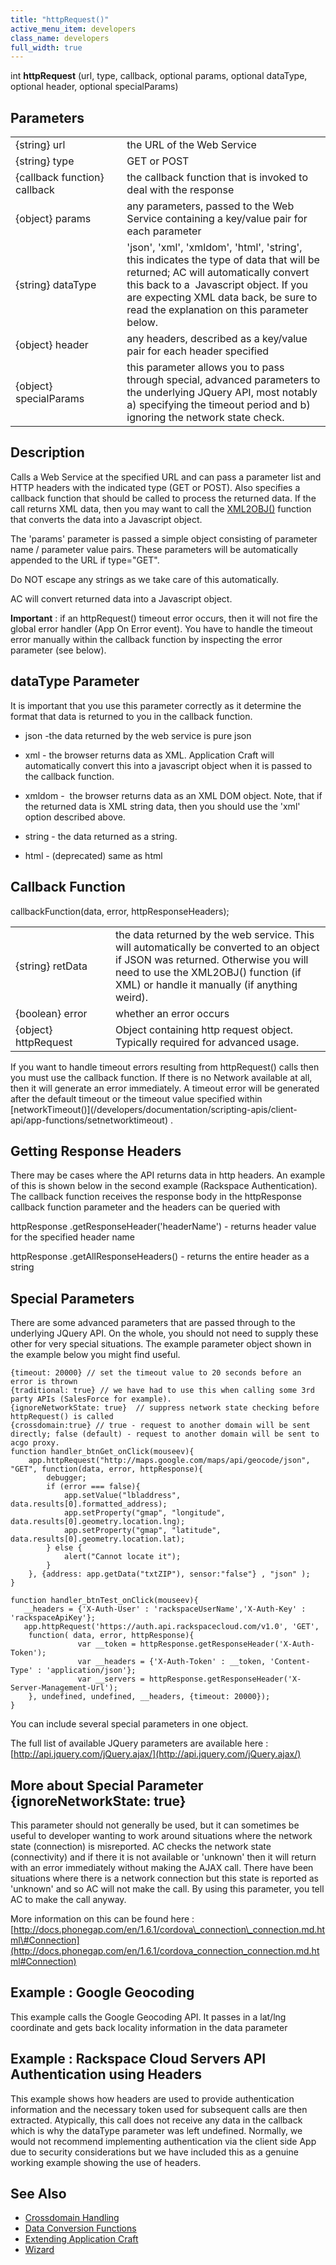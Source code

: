 ```yaml
---
title: "httpRequest()"
active_menu_item: developers
class_name: developers
full_width: true
---
```



int **httpRequest** (url, type, callback, optional params, optional dataType, optional header, optional specialParams)

## Parameters

<table>
<tr>
<td width="199">
{string} url

</td>
<td width="10">
</td>
<td width="671">
the URL of the Web Service

</td>
</tr>
<tr>
<td width="199">
{string} type

</td>
<td width="10">
</td>
<td width="671">
GET or POST

</td>
</tr>
<tr>
<td width="199">
{callback function} callback

</td>
<td width="10">
</td>
<td width="671">
the callback function that is invoked to deal with the response

</td>
</tr>
<tr>
<td width="199">
{object} params

</td>
<td width="10">
</td>
<td width="671">
any parameters, passed to the Web Service containing a key/value pair for each parameter

</td>
</tr>
<tr>
<td width="199">
{string} dataType

</td>
<td width="10">
</td>
<td width="671">
'json', 'xml', 'xmldom', 'html', 'string', this indicates the type of data that will be returned; AC will automatically convert this back to a  Javascript object. If you are expecting XML data back, be sure to read the explanation on this parameter below.

</td>
</tr>
<tr>
<td width="199">
{object} header

</td>
<td width="10">
</td>
<td width="671">
any headers, described as a key/value pair for each header specified

</td>
</tr>
<tr>
<td width="199">
{object} specialParams

</td>
<td width="10">
</td>
<td width="671">
this parameter allows you to pass through special, advanced parameters to the underlying JQuery API, most notably a) specifying the timeout period and b) ignoring the network state check.

</td>
</tr>
</table>

## Description

Calls a Web Service at the specified URL and can pass a parameter list and HTTP headers with the indicated type (GET or POST). Also specifies a callback function that should be called to process the returned data. If the call returns XML data, then you may want to call the [XML2OBJ()](/developers/documentation/scripting-apis/client-api/conversion-functions/xml2json) function that converts the data into a Javascript object.

The 'params' parameter is passed a simple object consisting of parameter name / parameter value pairs. These parameters will be automatically appended to the URL if type="GET".

Do NOT escape any strings as we take care of this automatically.

AC will convert returned data into a Javascript object.

**Important** : if an httpRequest() timeout error occurs, then it will not fire the global error handler (App On Error event). You have to handle the timeout error manually within the callback function by inspecting the error parameter (see below).

## dataType Parameter

It is important that you use this parameter correctly as it determine the format that data is returned to you in the callback function.

 - json -the data returned by the web service is pure json

 - xml - the browser returns data as XML. Application Craft will automatically convert this into a javascript object when it is passed to the callback function.

 - xmldom -  the browser returns data as an XML DOM object. Note, that if the returned data is XML string data, then you should use the 'xml' option described above.

 - string - the data returned as a string.

 - html - (deprecated) same as html

## Callback Function

callbackFunction(data, error, httpResponseHeaders);

<table>
<tr>
<td width="178">
{string} retData

</td>
<td width="11">
</td>
<td width="706">
the data returned by the web service. This will automatically be converted to an object if JSON was returned. Otherwise you will need to use the XML2OBJ() function (if XML) or handle it manually (if anything weird).

</td>
</tr>
<tr>
<td width="178">
{boolean} error

</td>
<td width="11">
</td>
<td width="706">
whether an error occurs

</td>
</tr>
<tr>
<td width="178">
{object} httpRequest

</td>
<td width="11">
</td>
<td width="706">
Object containing http request object. Typically required for advanced usage.

</td>
</tr>
</table>
If you want to handle timeout errors resulting from httpRequest() calls then you must use the callback function. If there is no Network available at all, then it will generate an error immediately. A timeout error will be generated after the default timeout or the timeout value specified within [networkTimeout()](/developers/documentation/scripting-apis/client-api/app-functions/setnetworktimeout) .

## Getting Response Headers

There may be cases where the API returns data in http headers. An example of this is shown below in the second example (Rackspace Authentication). The callback function receives the response body in the httpResponse callback function parameter and the headers can be queried with

httpResponse .getResponseHeader('headerName') - returns header value for the specified header name

httpResponse .getAllResponseHeaders() - returns the entire header as a string

## Special Parameters

There are some advanced parameters that are passed through to the underlying JQuery API. On the whole, you should not need to supply these other for very special situations. The example parameter object shown in the example below you might find useful.

    {timeout: 20000} // set the timeout value to 20 seconds before an error is thrown
    {traditional: true} // we have had to use this when calling some 3rd party APIs (SalesForce for example).
    {ignoreNetworkState: true}  // suppress network state checking before httpRequest() is called
    {crossdomain:true} // true - request to another domain will be sent directly; false (default) - request to another domain will be sent to acgo proxy.
    function handler_btnGet_onClick(mouseev){
        app.httpRequest("http://maps.google.com/maps/api/geocode/json", "GET", function(data, error, httpResponse){    
            debugger;
            if (error === false){
                app.setValue("lbladdress", data.results[0].formatted_address);
                app.setProperty("gmap", "longitude", data.results[0].geometry.location.lng);
                app.setProperty("gmap", "latitude", data.results[0].geometry.location.lat);         
            } else {
                alert("Cannot locate it");
            }
        }, {address: app.getData("txtZIP"), sensor:"false"} , "json" );
    }
     
    function handler_btnTest_onClick(mouseev){ 
       __headers = {'X-Auth-User' : 'rackspaceUserName','X-Auth-Key' : 'rackspaceApiKey'};    
       app.httpRequest('https://auth.api.rackspacecloud.com/v1.0', 'GET', 
        function( data, error, httpResponse){
                   var __token = httpResponse.getResponseHeader('X-Auth-Token');
                   var __headers = {'X-Auth-Token' : __token, 'Content-Type' : 'application/json'};
                   var __servers = httpResponse.getResponseHeader('X-Server-Management-Url');
        }, undefined, undefined, __headers, {timeout: 20000});
    }
     
     
   

You can include several special parameters in one object.

The full list of available JQuery parameters are available here : [http://api.jquery.com/jQuery.ajax/](http://api.jquery.com/jQuery.ajax/)

## More about Special Parameter {ignoreNetworkState: true}

This parameter should not generally be used, but it can sometimes be useful to developer wanting to work around situations where the network state (connection) is misreported. AC checks the network state (connectivity) and if there it is not available or 'unknown' then it will return with an error immediately without making the AJAX call. There have been situations where there is a network connection but this state is reported as 'unknown' and so AC will not make the call. By using this parameter, you tell AC to make the call anyway.

More information on this can be found here : [http://docs.phonegap.com/en/1.6.1/cordova\_connection\_connection.md.html\#Connection](http://docs.phonegap.com/en/1.6.1/cordova_connection_connection.md.html#Connection)

## Example : Google Geocoding

This example calls the Google Geocoding API. It passes in a lat/lng coordinate and gets back locality information in the data parameter

## Example : Rackspace Cloud Servers API Authentication using Headers

This example shows how headers are used to provide authentication information and the necessary token used for subsequent calls are then extracted. Atypically, this call does not receive any data in the callback which is why the dataType parameter was left undefined. Normally, we would not recommend implementing authentication via the client side App due to security considerations but we have included this as a genuine working example showing the use of headers.

## See Also

 - [Crossdomain Handling](/developers/documentation/scripting-apis/client-scripting-overview/scripting-with-javascript/common-usage-examples/crossdomain-issues)
 - [Data Conversion Functions](/developers/documentation/scripting-apis/client-api/conversion-functions/)
 - [Extending Application Craft](/developers/documentation/extending-ac/)
 - [Wizard](/developers/documentation/scripting-apis/client-api/soap-restful-ajax-calls/web-service-wizard)

